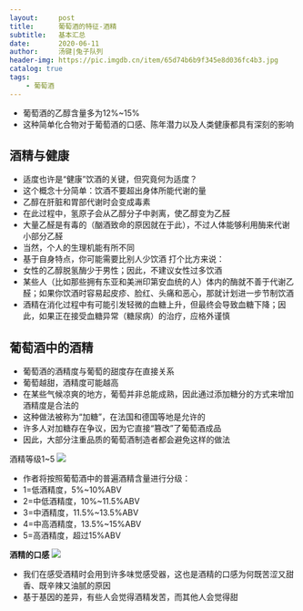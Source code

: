 ```yaml
---
layout:     post
title:      葡萄酒的特征-酒精
subtitle:   基本汇总
date:       2020-06-11
author:     汤键|兔子队列
header-img: https://pic.imgdb.cn/item/65d74b6b9f345e8d036fc4b3.jpg
catalog: true
tags:
    - 葡萄酒
---
```


- 葡萄酒的乙醇含量多为12%~15%
- 这种简单化合物对于葡萄酒的口感、陈年潜力以及人类健康都具有深刻的影响

## 酒精与健康
- 适度也许是“健康”饮酒的关键，但究竟何为适度？
- 这个概念十分简单：饮酒不要超出身体所能代谢的量
- 乙醇在肝脏和胃部代谢时会变成毒素
- 在此过程中，氢原子会从乙醇分子中剥离，使乙醇变为乙醛
- 大量乙醛是有毒的（酗酒致命的原因就在于此），不过人体能够利用酶来代谢小部分乙醛
- 当然，个人的生理机能有所不同
- 基于自身特点，你可能需要比别人少饮酒
打个比方来说：
- 女性的乙醇脱氢酶少于男性；因此，不建议女性过多饮酒
- 某些人（比如那些拥有东亚和美洲印第安血统的人）体内的酶就不善于代谢乙醛；如果你饮酒时容易起皮疹、脸红、头痛和恶心，那就计划进一步节制饮酒
- 酒精在消化过程中有可能引发轻微的血糖上升，但最终会导致血糖下降；因此，如果正在接受血糖异常（糖尿病）的治疗，应格外谨慎

## 葡萄酒中的酒精
- 葡萄酒的酒精度与葡萄的甜度存在直接关系
- 葡萄越甜，酒精度可能越高
- 在某些气候凉爽的地方，葡萄并非总能成熟，因此通过添加糖分的方式来增加酒精度是合法的
- 这种做法被称为“加糖”，在法国和德国等地是允许的
- 许多人对加糖存在争议，因为它直接“篡改”了葡萄酒成品
- 因此，大部分注重品质的葡萄酒制造者都会避免这样的做法

酒精等级1~5
![](https://pic.imgdb.cn/item/65d740879f345e8d0342d75e.png)
- 作者将按照葡萄酒中的普遍酒精含量进行分级：
- 1=低酒精度，5%~10%ABV
- 2=中低酒精度，10%~11.5%ABV
- 3=中酒精度，11.5%~13.5%ABV
- 4=中高酒精度，13.5%~15%ABV
- 5=高酒精度，超过15%ABV

**酒精的口感**
![](https://pic.imgdb.cn/item/65d740889f345e8d0342d827.png)
- 我们在感受酒精时会用到许多味觉感受器，这也是酒精的口感为何既苦涩又甜香、既辛辣又油腻的原因
- 基于基因的差异，有些人会觉得酒精发苦，而其他人会觉得甜
